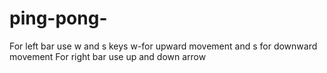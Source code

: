 # ping-pong-
For left bar use w and s keys 
w-for upward movement and s for downward movement
For right bar use up and down arrow
